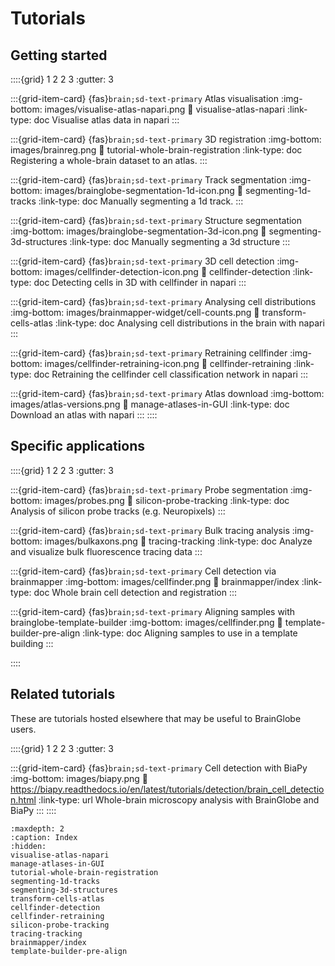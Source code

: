 # Tutorials

## Getting started

::::{grid} 1 2 2 3
:gutter: 3

:::{grid-item-card} {fas}`brain;sd-text-primary` Atlas visualisation
:img-bottom: images/visualise-atlas-napari.png
:link: visualise-atlas-napari
:link-type: doc
Visualise atlas data in napari
:::

:::{grid-item-card} {fas}`brain;sd-text-primary` 3D registration
:img-bottom: images/brainreg.png
:link: tutorial-whole-brain-registration
:link-type: doc
Registering a whole-brain dataset to an atlas.
:::

:::{grid-item-card} {fas}`brain;sd-text-primary` Track segmentation
:img-bottom: images/brainglobe-segmentation-1d-icon.png
:link: segmenting-1d-tracks
:link-type: doc
Manually segmenting a 1d track.
:::

:::{grid-item-card} {fas}`brain;sd-text-primary` Structure segmentation
:img-bottom: images/brainglobe-segmentation-3d-icon.png
:link: segmenting-3d-structures
:link-type: doc
Manually segmenting a 3d structure
:::

:::{grid-item-card} {fas}`brain;sd-text-primary` 3D cell detection
:img-bottom: images/cellfinder-detection-icon.png
:link: cellfinder-detection
:link-type: doc
Detecting cells in 3D with cellfinder in napari
:::

:::{grid-item-card} {fas}`brain;sd-text-primary` Analysing cell distributions
:img-bottom: images/brainmapper-widget/cell-counts.png
:link: transform-cells-atlas
:link-type: doc
Analysing cell distributions in the brain with napari
:::

:::{grid-item-card} {fas}`brain;sd-text-primary` Retraining cellfinder
:img-bottom: images/cellfinder-retraining-icon.png
:link: cellfinder-retraining
:link-type: doc
Retraining the cellfinder cell classification network in napari
:::

:::{grid-item-card} {fas}`brain;sd-text-primary` Atlas download
:img-bottom: images/atlas-versions.png
:link: manage-atlases-in-GUI
:link-type: doc
Download an atlas with napari
:::
::::

## Specific applications

::::{grid} 1 2 2 3
:gutter: 3

:::{grid-item-card} {fas}`brain;sd-text-primary` Probe segmentation
:img-bottom: images/probes.png
:link: silicon-probe-tracking
:link-type: doc
Analysis of silicon probe tracks (e.g. Neuropixels)
:::

:::{grid-item-card} {fas}`brain;sd-text-primary` Bulk tracing analysis
:img-bottom: images/bulkaxons.png
:link: tracing-tracking
:link-type: doc
Analyze and visualize bulk fluorescence tracing data
:::

:::{grid-item-card} {fas}`brain;sd-text-primary` Cell detection via brainmapper
:img-bottom: images/cellfinder.png
:link: brainmapper/index
:link-type: doc
Whole brain cell detection and registration
:::

:::{grid-item-card} {fas}`brain;sd-text-primary` Aligning samples with brainglobe-template-builder
:img-bottom: images/cellfinder.png
:link: template-builder-pre-align
:link-type: doc
Aligning samples to use in a template building
:::

::::

## Related tutorials
These are tutorials hosted elsewhere that may be useful to BrainGlobe users.

::::{grid} 1 2 2 3
:gutter: 3

:::{grid-item-card} {fas}`brain;sd-text-primary` Cell detection with BiaPy
:img-bottom: images/biapy.png
:link: https://biapy.readthedocs.io/en/latest/tutorials/detection/brain_cell_detection.html
:link-type: url
Whole-brain microscopy analysis with BrainGlobe and BiaPy
:::
::::

```{toctree}
:maxdepth: 2
:caption: Index
:hidden:
visualise-atlas-napari
manage-atlases-in-GUI
tutorial-whole-brain-registration
segmenting-1d-tracks
segmenting-3d-structures
transform-cells-atlas
cellfinder-detection
cellfinder-retraining
silicon-probe-tracking
tracing-tracking
brainmapper/index
template-builder-pre-align

```
